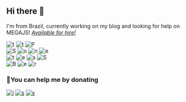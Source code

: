 ## Hi there 👋

I'm from Brazil, currently working on my blog and looking for help on MEGAJS! [*Available for hire!*](https://signal.me/#eu/IRvCPi0rPBIpa3MCO7I4ixdDXcL44VAumqdfnGjtWDvgccTRV-lD66kvycc1PQpZ)

<picture><source media="(prefers-color-scheme:dark)" srcset="https://github-readme-stats.vercel.app/api?username=qgustavor&theme=dark&hide_border=false&include_all_commits=true&count_private=true"><img align="right" alt="" src="https://github-readme-stats.vercel.app/api?username=qgustavor&theme=vue&hide_border=false&include_all_commits=true&count_private=true"></picture>

<picture><source media="(prefers-color-scheme:dark)" srcset="https://img.shields.io/badge/typescript-181717.svg?style=for-the-badge&logo=typescript&logoColor=fff"><img alt="t" src="https://img.shields.io/badge/typescript-f8f8f8.svg?style=for-the-badge&logo=typescript&logoColor=000"></picture>
 <picture><source media="(prefers-color-scheme:dark)" srcset="https://img.shields.io/badge/javascript-181717.svg?style=for-the-badge&logo=javascript&logoColor=fff"><img alt="t" src="https://img.shields.io/badge/javascript-f8f8f8.svg?style=for-the-badge&logo=javascript&logoColor=000"></picture>
 <picture><source media="(prefers-color-scheme:dark)" srcset="https://img.shields.io/badge/php-181717.svg?style=for-the-badge&logo=php&logoColor=fff"><img alt="P" src="https://img.shields.io/badge/php-f8f8f8.svg?style=for-the-badge&logo=php&logoColor=000"></picture>  
<picture><source media="(prefers-color-scheme:dark)" srcset="https://img.shields.io/badge/node.js-181717.svg?style=for-the-badge&logo=node.js&logoColor=fff"><img alt="S" src="https://img.shields.io/badge/node.js-f8f8f8.svg?style=for-the-badge&logo=node.js&logoColor=000"></picture>
 <picture><source media="(prefers-color-scheme:dark)" srcset="https://img.shields.io/badge/deno-181717.svg?style=for-the-badge&logo=deno&logoColor=fff"><img alt="o" src="https://img.shields.io/badge/deno-f8f8f8.svg?style=for-the-badge&logo=deno&logoColor=000"></picture>
 <picture><source media="(prefers-color-scheme:dark)" srcset="https://img.shields.io/badge/bun-181717.svg?style=for-the-badge&logo=bun&logoColor=fff"><img alt="n" src="https://img.shields.io/badge/bun-f8f8f8.svg?style=for-the-badge&logo=bun&logoColor=000"></picture>
 <picture><source media="(prefers-color-scheme:dark)" srcset="https://img.shields.io/badge/apache-181717.svg?style=for-the-badge&logo=apache&logoColor=fff"><img alt="e" src="https://img.shields.io/badge/apache-f8f8f8.svg?style=for-the-badge&logo=apache&logoColor=000"></picture>  
<picture><source media="(prefers-color-scheme:dark)" srcset="https://img.shields.io/badge/react-181717.svg?style=for-the-badge&logo=react&logoColor=fff"><img alt="t" src="https://img.shields.io/badge/react-f8f8f8.svg?style=for-the-badge&logo=react&logoColor=000"></picture>
 <picture><source media="(prefers-color-scheme:dark)" srcset="https://img.shields.io/badge/svelte-181717.svg?style=for-the-badge&logo=svelte&logoColor=fff"><img alt="e" src="https://img.shields.io/badge/svelte-f8f8f8.svg?style=for-the-badge&logo=svelte&logoColor=000"></picture>
 <picture><source media="(prefers-color-scheme:dark)" srcset="https://img.shields.io/badge/vuejs-181717.svg?style=for-the-badge&logo=vuedotjs&logoColor=fff"><img alt="s" src="https://img.shields.io/badge/vuejs-f8f8f8.svg?style=for-the-badge&logo=vuedotjs&logoColor=000"></picture>
 <picture><source media="(prefers-color-scheme:dark)" srcset="https://img.shields.io/badge/Nuxt-181717.svg?style=for-the-badge&logo=nuxt&logoColor=fff"><img alt="S" src="https://img.shields.io/badge/Nuxt-f8f8f8.svg?style=for-the-badge&logo=nuxt&logoColor=000"></picture>  
<picture><source media="(prefers-color-scheme:dark)" srcset="https://img.shields.io/badge/MariaDB-181717.svg?style=for-the-badge&logo=mariadb&logoColor=fff"><img alt="B" src="https://img.shields.io/badge/MariaDB-f8f8f8.svg?style=for-the-badge&logo=mariadb&logoColor=000"></picture>
 <picture><source media="(prefers-color-scheme:dark)" srcset="https://img.shields.io/badge/sqlite-181717.svg?style=for-the-badge&logo=sqlite&logoColor=fff"><img alt="e" src="https://img.shields.io/badge/sqlite-f8f8f8.svg?style=for-the-badge&logo=sqlite&logoColor=000"></picture>
 <picture><source media="(prefers-color-scheme:dark)" srcset="https://img.shields.io/badge/blender-181717.svg?style=for-the-badge&logo=blender&logoColor=fff"><img alt="r" src="https://img.shields.io/badge/blender-f8f8f8.svg?style=for-the-badge&logo=blender&logoColor=000"></picture>


### 🤝You can help me by donating
<a href="https://ko-fi.com/qgustavor"><picture><source media="(prefers-color-scheme:dark)" srcset="https://img.shields.io/badge/Ko--fi-181717?style=for-the-badge&logo=ko-fi&logoColor=fff"><img alt="i" src="https://img.shields.io/badge/Ko--fi-f8f8f8.svg?style=for-the-badge&logo=ko-fi&logoColor=000"></picture></a>
<a href="https://github.com/sponsors/qgustavor/"><picture><source media="(prefers-color-scheme:dark)" srcset="https://img.shields.io/badge/GitHub_Sponsors-181717?style=for-the-badge&logo=github&logoColor=fff"><img alt="s" src="https://img.shields.io/badge/GitHub_Sponsors-f8f8f8.svg?style=for-the-badge&logo=github&logoColor=000"></picture></a>
<a href="https://ursal.zone/@gustavo/115131776760517015"><picture><source media="(prefers-color-scheme:dark)" srcset="https://img.shields.io/badge/Pix-181717?style=for-the-badge&logo=pix&logoColor=fff"><img alt="x" src="https://img.shields.io/badge/Pix-f8f8f8.svg?style=for-the-badge&logo=pix&logoColor=000"></picture></a>
